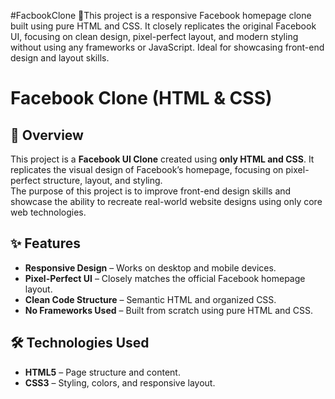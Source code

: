  #FacbookClone
📘This project is a responsive Facebook homepage clone built using pure HTML and CSS. It closely replicates the original Facebook UI, focusing on clean design, pixel-perfect layout, and modern styling without using any frameworks or JavaScript. Ideal for showcasing front-end design and layout skills.

# Facebook Clone (HTML & CSS)

## 📌 Overview
This project is a **Facebook UI Clone** created using **only HTML and CSS**. It replicates the visual design of Facebook’s homepage, focusing on pixel-perfect structure, layout, and styling.  
The purpose of this project is to improve front-end design skills and showcase the ability to recreate real-world website designs using only core web technologies.

## ✨ Features
- **Responsive Design** – Works on desktop and mobile devices.
- **Pixel-Perfect UI** – Closely matches the official Facebook homepage layout.
- **Clean Code Structure** – Semantic HTML and organized CSS.
- **No Frameworks Used** – Built from scratch using pure HTML and CSS.

## 🛠️ Technologies Used
- **HTML5** – Page structure and content.
- **CSS3** – Styling, colors, and responsive layout.


